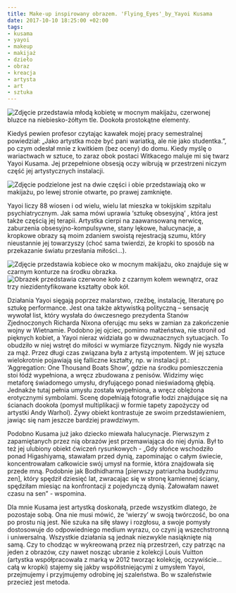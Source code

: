 ```yaml
---
title: Make-up inspirowany obrazem. 'Flying_Eyes'_by_Yayoi Kusama
date: 2017-10-10 18:25:00 +02:00
tags:
- kusama
- yayoi
- makeup
- makijaż
- dzieło
- obraz
- kreacja
- artysta
- art
- sztuka
---
```


![Zdjęcie przedstawia młodą kobietę w mocnym makijażu, czerwonej bluzce na niebiesko-żółtym tle. Dookoła prostokątne elementy.](https://assets2.ello.co/uploads/asset/attachment/6343928/ello-optimized-62e000e7.jpg)


Kiedyś pewien profesor czytając kawałek mojej pracy semestralnej powiedział: „Jako artystka może być pani wariatką, ale nie jako studentka.”, po czym odesłał mnie z kwitkiem (bez oceny) do domu. Kiedy myślę o wariactwach w sztuce, to zaraz obok postaci Witkacego maluje mi się twarz Yayoi Kusama. Jej przepełnione obsesją oczy wibrują w przestrzeni niczym część jej artystycznych instalacji. 

![Zdjęcie podzielone jest na dwie części i obie przedstawiają oko w makijażu, po lewej stronie otwarte, po prawej zamknięte.](https://assets1.ello.co/uploads/asset/attachment/6343935/ello-optimized-abf52d73.jpg)

Yayoi liczy 88 wiosen i od wielu, wielu lat mieszka w tokijskim szpitalu psychiatrycznym. Jak sama mówi uprawia ‘sztukę obsesyjną’ , która jest także częścią jej terapii. Artystka cierpi na zaawansowaną nerwicę, zaburzenia obsesyjno-kompulsywne, stany lękowe, halucynacje, a kropkowe obrazy są moim zdaniem swoistą rejestracją szumu, który nieustannie jej towarzyszy (choć sama twierdzi, że kropki to sposób na przekazanie światu przesłania miłości…).

![Zdjęcie przedstawia kobiece oko w mocnym makijażu, oko znajduje się w czarnym konturze na środku obrazka.](https://assets1.ello.co/uploads/asset/attachment/6343937/ello-optimized-a0fc07cd.jpg)
![Obrazek przedstawia czerwone koło z czarnym kołem wewnątrz, oraz trzy niezidentyfikowane kształty obok kół.](https://assets1.ello.co/uploads/asset/attachment/6343944/ello-optimized-bd8f8e89.jpg)

Działania Yayoi sięgają poprzez malarstwo, rzeźbę, instalację, literaturę po sztukę performance. Jest ona także aktywistką polityczną – sensację wywołał list, który wysłała do ówczesnego prezydenta Stanów Zjednoczonych Richarda Nixona oferując mu seks w zamian za zakończenie wojny w Wietnamie. Podobno jej ojciec, pomimo małżeństwa, nie stronił od pięknych kobiet, a Yayoi nieraz widziała go w dwuznacznych sytuacjach. To obudziło w niej wstręt do miłości w wymiarze fizycznym. Nigdy nie wyszła za mąż. Przez długi czas związana była z artystą impotentem. W jej sztuce wielokrotnie pojawiają się falliczne kształty, np. w instalacji pt.: ‘Aggregation: One Thousand Boats Show’, gdzie na środku pomieszczenia stoi łódź wypełniona, a wręcz zbudowana z penisów. Widzimy więc metaforę świadomego umysłu, dryfującego ponad nieświadomą głębią. Jednakże tutaj pełnia umysłu została wypełniona, a wręcz oblężona erotycznymi symbolami. Scenę dopełniają fotografie łodzi znajdujące się na ścianach dookoła (pomysł multiplikacji w formie tapety zapożyczy od artystki Andy Warhol). Żywy obiekt kontrastuje ze swoim przedstawieniem, jawiąc się nam jeszcze bardziej prawdziwym. 

Podobno Kusama już jako dziecko miewała halucynacje. Pierwszym z zapamiętanych przez nią obrazów jest przemawiająca do niej dynia. Był to też jej ulubiony obiekt ćwiczeń rysunkowych - „Gdy słońce wschodziło ponad Higashiyamą, stawałam przed dynią, zapominając o całym świecie, koncentrowałam całkowicie swój umysł na formie, która znajdowała się przede mną. Podobnie jak Bodhidharma [pierwszy patriarcha buddyzmu zen], który spędził dziesięć lat, zwracając się w stronę kamiennej ściany, spędziłam miesiąc na konfrontacji z pojedynczą dynią. Żałowałam nawet czasu na sen” - wspomina. 


Dla mnie Kusama jest artystką doskonałą, przede wszystkim dlatego, że pozostaje sobą. Ona nie musi  mówić, że ‘wierzy’ w swoją twórczość, bo ona po prostu nią jest. Nie szuka na siłę sławy i rozgłosu, a swoje pomysły dostosowuje do odpowiedniego medium wyrazu, co czyni ją wszechstronną i uniwersalną. Wszystkie działania są jednak niezwykle nasiąknięte nią samą. Czy to chodząc w wykreowaną przez nią przestrzeń, czy patrząc na jeden z obrazów, czy nawet nosząc ubranie z kolekcji Louis Vuitton (artystka współpracowała z marką w 2012 tworząc kolekcję, oczywiście… całą w kropki) stajemy się jakby współistniejącymi z umysłem Yayoi, przejmujemy i przyjmujemy odrobinę jej szaleństwa. Bo w szaleństwie przecież jest metoda. 

